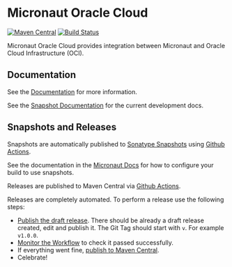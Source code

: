 # Micronaut Oracle Cloud

[![Maven Central](https://img.shields.io/maven-central/v/io.micronaut.oraclecloud/micronaut-oraclecloud-common.svg?label=Maven%20Central)](https://search.maven.org/search?q=g:%22io.micronaut.oraclecloud%22%20AND%20a:%22micronaut-oraclecloud-common%22)
[![Build Status](https://github.com/micronaut-projects/micronaut-oracle-cloud/workflows/Java%20CI/badge.svg)](https://github.com/micronaut-projects/micronaut-oracle-cloud/actions)

Micronaut Oracle Cloud provides integration between Micronaut and Oracle Cloud Infrastructure (OCI).

## Documentation

See the [Documentation](https://micronaut-projects.github.io/micronaut-oracle-cloud/latest/guide/) for more information. 

See the [Snapshot Documentation](https://micronaut-projects.github.io/micronaut-oracle-cloud/snapshot/guide/) for the current development docs.

<!-- ## Examples

Examples can be found in the [examples](https://github.com/micronaut-projects/micronaut-oracle-cloud/tree/master/examples) directory.
 -->
 
## Snapshots and Releases

Snapshots are automatically published to [Sonatype Snapshots](https://oss.sonatype.org/content/repositories/snapshots/) using [Github Actions](https://github.com/micronaut-projects/micronaut-oci/actions).

See the documentation in the [Micronaut Docs](https://docs.micronaut.io/latest/guide/index.html#usingsnapshots) for how to configure your build to use snapshots.

Releases are published to Maven Central via [Github Actions](https://github.com/micronaut-projects/micronaut-oracle-cloud/actions).

Releases are completely automated. To perform a release use the following steps:

* [Publish the draft release](https://github.com/micronaut-projects/micronaut-oracle-cloud/releases). There should be already a draft release created, edit and publish it. The Git Tag should start with `v`. For example `v1.0.0`.
* [Monitor the Workflow](https://github.com/micronaut-projects/micronaut-oracle-cloud/actions?query=workflow%3ARelease) to check it passed successfully.
* If everything went fine, [publish to Maven Central](https://github.com/micronaut-projects/micronaut-oracle-cloud/actions?query=workflow%3A"Maven+Central+Sync").
* Celebrate!
